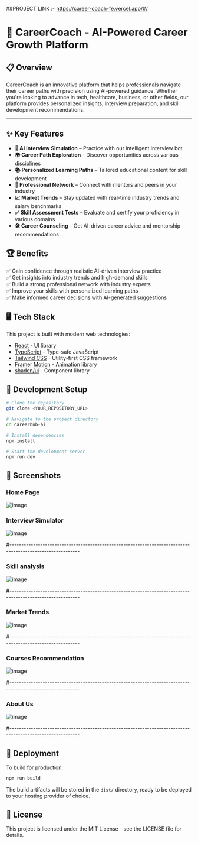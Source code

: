 ##PROJECT LINK :- https://career-coach-fe.vercel.app/#/

# 🚀 CareerCoach - AI-Powered Career Growth Platform

## 📋 Overview
CareerCoach is an innovative platform that helps professionals navigate their career paths with precision using AI-powered guidance. Whether you're looking to advance in tech, healthcare, business, or other fields, our platform provides personalized insights, interview preparation, and skill development recommendations.

---

## ✨ Key Features
- **🤖 AI Interview Simulation** – Practice with our intelligent interview bot  
- **🌍 Career Path Exploration** – Discover opportunities across various disciplines  
- **📚 Personalized Learning Paths** – Tailored educational content for skill development  
- **👥 Professional Network** – Connect with mentors and peers in your industry  
- **📈 Market Trends** – Stay updated with real-time industry trends and salary benchmarks  
- **✅ Skill Assessment Tests** – Evaluate and certify your proficiency in various domains  
- **🛠 Career Counseling** – Get AI-driven career advice and mentorship recommendations

  
## 🏆 Benefits
✅ Gain confidence through realistic AI-driven interview practice  
✅ Get insights into industry trends and high-demand skills  
✅ Build a strong professional network with industry experts  
✅ Improve your skills with personalized learning paths  
✅ Make informed career decisions with AI-generated suggestions  

## 🖥️ Tech Stack

This project is built with modern web technologies:

- [React](https://reactjs.org/) - UI library
- [TypeScript](https://www.typescriptlang.org/) - Type-safe JavaScript
- [Tailwind CSS](https://tailwindcss.com/) - Utility-first CSS framework
- [Framer Motion](https://www.framer.com/motion/) - Animation library
- [shadcn/ui](https://ui.shadcn.com/) - Component library

## 🔧 Development Setup

```sh
# Clone the repository
git clone <YOUR_REPOSITORY_URL>

# Navigate to the project directory
cd careerhub-ai

# Install dependencies
npm install

# Start the development server
npm run dev
```

## 📱 Screenshots

### Home Page
![image](https://github.com/user-attachments/assets/cce26cfb-abf2-4f20-a61e-305b37fb8231)

### Interview Simulator

![image](https://github.com/user-attachments/assets/8430fb40-4095-4c40-b5b8-19fb3a77c914)

#-----------------------------------------------------------------------------------------------------------

### Skill analysis

![image](https://github.com/user-attachments/assets/acd09960-d9fa-4f5f-9059-4f8ad6ab7f2e)

#-----------------------------------------------------------------------------------------------------------

### Market Trends

![image](https://github.com/user-attachments/assets/390fa28f-8764-41f8-872e-a5ed82d2b251)

#-----------------------------------------------------------------------------------------------------------

### Courses Recommendation

![image](https://github.com/user-attachments/assets/46ccb311-a60a-4132-b1dd-101f287621cb)

#-----------------------------------------------------------------------------------------------------------

### About Us

![image](https://github.com/user-attachments/assets/4a0010a6-d376-452f-8a5d-8857dd0d0cb9)

#-----------------------------------------------------------------------------------------------------------




## 🚀 Deployment

To build for production:

```sh
npm run build
```

The build artifacts will be stored in the `dist/` directory, ready to be deployed to your hosting provider of choice.

## 📄 License

This project is licensed under the MIT License - see the LICENSE file for details.
